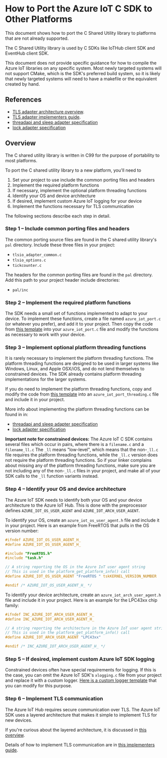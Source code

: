 # How to Port the Azure IoT C SDK  to Other Platforms

This document shows how to port the C Shared Utility library to 
platforms that are not already supported.

The C Shared Utility library is used by C SDKs like IoTHub client SDK and EventHub client SDK.

This document does not provide specific guidance for how to compile the Azure IoT
libraries on any specific system. Most newly targeted systems will not support CMake, which
is the SDK's preferred build system, so it is likely that newly targeted systems
will need to have a makefile or the equivalent created by hand.

## References

- [TLS adapter architecture overview](tlsio_adapter_overview.md).
- [TLS adapter implementers guide](tls_adapter_implementers_guide.md).
- [threadapi and sleep adapter specification](threadapi_and_sleep_requirements.md)<br/>
- [lock adapter specification](lock_requirements.md)<br/>


## Overview

The C shared utility library is written in C99 for the purpose of portability to most platforms.

To port the C shared utility library to a new platform, you'll need to
1. Set your project to use include the common porting files and headers
2. Implement the required platform functions
3. If necessary, implement the optional platform threading functions
4. Identify your OS and device architecture
5. If desired, implement custom Azure IoT logging for your device
6. Implement the functions necessary for TLS communication

The following sections describe each step in detail.

### Step 1 &ndash; Include common porting files and headers

The common porting source files are found in the C shared utility library's 
`pal` directory. Include these three files in your project:
* `tlsio_adapter_common.c`
* `tlsio_options.c`
* `tickcounter.c`

The headers for the common porting files are found in the `pal` directory. Add this
path to your project header include directories:
* `pal/inc`


### Step 2 &ndash; Implement the required platform functions

The SDK needs a small set of functions implemented to adapt to your device. To implement these
functions, create a file named `azure_iot_port.c` (or whatever you prefer), and add it to
your project. Then copy the code from [this template](porting_example_required.md) into your
`azure_iot_port.c` file and modify the functions as necessary to work with your device.

### Step 3 &ndash; Implement optional platform threading functions

It is rarely necessary to implement the platform threading functions. 
The platform threading functions are designed to be used in
larger systems like Windows, Linux, and Apple OSX/iOS, and do not lend themselves to 
constrained devices. The SDK already contains platform threading implementations for the 
larger systems.

If you do need to implement the platform threading functions, copy and modify the code from 
[this template](porting_example_threading.md) into an `azure_iot_port_threading.c` file 
and include it in your project.

More info about implementing the platform threading functions can be found in in:
- [threadapi and sleep adapter specification](threadapi_and_sleep_requirements.md)<br/>
- [lock adapter specification](lock_requirements.md)<br/>

**Important note for constrained devices:** The Azure IoT C SDK contains several files 
which occur in pairs, where there is
a `filename.c` and a `filename_ll.c` The `_ll` means "low-level", which means that
the non-`_ll.c` file requires the platform threading functions, while the `_ll.c` 
version does not require the platform threading functions. So if your linker complains about 
missing any of the platform threading functions, make sure you are not including any of the non-`_ll.c`
files in your project, and make all of your SDK calls to the `_ll` function variants instead.

### Step 4 &ndash; Identify your OS and device architecture

The Azure IoT SDK needs to identify both your OS and your device architecture to 
the Azure IoT Hub. This is done with the preprocessor defines `AZURE_IOT_OS_USER_AGENT` 
and `AZURE_IOT_ARCH_USER_AGENT`.

To identify your OS, create an `azure_iot_os_user_agent.h` file and include it in your
project. Here is an example from FreeRTOS that pulls in the OS version number:
```c
#ifndef AZURE_IOT_OS_USER_AGENT_H_
#define AZURE_IOT_OS_USER_AGENT_H_

#include "FreeRTOS.h"
#include "task.h"

// A string reporting the OS in the Azure IoT user agent string
// This is used in the platform_get_platform_info() call
#define AZURE_IOT_OS_USER_AGENT "FreeRTOS " tskKERNEL_VERSION_NUMBER

#endif /* AZURE_IOT_OS_USER_AGENT_H_ */
```

To identify your device architecture, create an `azure_iot_arch_user_agent.h` file
and include it in your project. Here is an example for the LPC43xx chip family:
```c
#ifndef INC_AZURE_IOT_ARCH_USER_AGENT_H_
#define INC_AZURE_IOT_ARCH_USER_AGENT_H_

// A string reporting the architecture in the Azure IoT user agent string
// This is used in the platform_get_platform_info() call
#define AZURE_IOT_ARCH_USER_AGENT "LPC43xx"

#endif /* INC_AZURE_IOT_ARCH_USER_AGENT_H_ */
```

### Step 5 &ndash; If desired, implement custom Azure IoT SDK logging

Constrained devices often have special requirements for logging. If this is the
case, you can omit the Azure IoT SDK's `xlogging.c` file from your project
and replace it with a custom logger. 
[Here is a custom logger template](porting_example_logging.md) 
that you can modify for this purpose.

### Step 6 &ndash; Implement TLS communication

The Azure IoT Hub requires secure communication over TLS. The Azure IoT SDK uses
a layered architecture that makes it simple to implement TLS for new devices.

If you're curious about the layered architecture, it is discussed in 
[this overview](tlsio_adapter_overview.md).

Details of how to implement TLS communication are in 
[this implementers guide](tls_adapter_implementers_guide.md).

